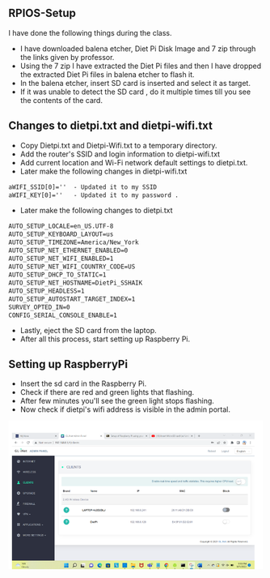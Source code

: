 ## RPIOS-Setup

I have done the following things during the class. 
- I have downloaded balena etcher, Diet Pi Disk Image and 7 zip through the links given by professor.
- Using the 7 zip I have extracted the Diet Pi files and then I have dropped the extracted Diet Pi files in balena etcher to flash it.
-  In the balena etcher, insert SD card is inserted and select it as target. 
-  If it was unable to detect the SD card ,  do it multiple times till you see the contents of the card.

## Changes to dietpi.txt and dietpi-wifi.txt

- Copy Dietpi.txt and Dietpi-Wifi.txt to a temporary directory.
- Add the router's SSID and login information to dietpi-wifi.txt
- Add current location and Wi-Fi network default settings to dietpi.txt. 
- Later make the following changes in dietpi-wifi.txt 

```
aWIFI_SSID[0]=''  - Updated it to my SSID 
aWIFI_KEY[0]=''   - Updated it to my password .
```

- Later make the following changes to dietpi.txt

```
AUTO_SETUP_LOCALE=en_US.UTF-8
AUTO_SETUP_KEYBOARD_LAYOUT=us
AUTO_SETUP_TIMEZONE=America/New_York
AUTO_SETUP_NET_ETHERNET_ENABLED=0
AUTO_SETUP_NET_WIFI_ENABLED=1
AUTO_SETUP_NET_WIFI_COUNTRY_CODE=US
AUTO_SETUP_DHCP_TO_STATIC=1
AUTO_SETUP_NET_HOSTNAME=DietPi_SSHAIK
AUTO_SETUP_HEADLESS=1
AUTO_SETUP_AUTOSTART_TARGET_INDEX=1
SURVEY_OPTED_IN=0
CONFIG_SERIAL_CONSOLE_ENABLE=1

```

- Lastly, eject the SD card from the laptop.
- After all this process, start setting up Raspberry Pi. 

## Setting up RaspberryPi

- Insert the sd card in the Raspberry Pi. 
- Check if there are red and green lights that  flashing. 
- After few minutes  you'll see the green light stops flashing. 
- Now check if dietpi's wifi address is visible in the admin portal.


 ![image](DIetPI.png)
